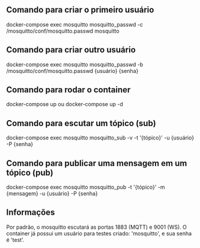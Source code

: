 ## Comando para criar o primeiro usuário

docker-compose exec mosquitto mosquitto_passwd -c /mosquitto/conf/mosquitto.passwd mosquitto

## Comando para criar outro usuário

docker-compose exec mosquitto mosquitto_passwd -b /mosquitto/conf/mosquitto.passwd {usuário} {senha}

## Comando para rodar o container

docker-compose up
ou
docker-compose up -d

## Comando para escutar um tópico (sub)

docker-compose exec mosquitto mosquitto_sub -v -t '{tópico}' -u {usuário} -P {senha}

## Comando para publicar uma mensagem em um tópico (pub)

docker-compose exec mosquitto mosquitto_pub -t '{tópico}' -m {mensagem} -u {usuário} -P {senha}

## Informações

Por padrão, o mosquitto escutará as portas 1883 (MQTT) e 9001 (WS).
O container já possui um usuário para testes criado: 'mosquitto', e sua senha é 'test'.